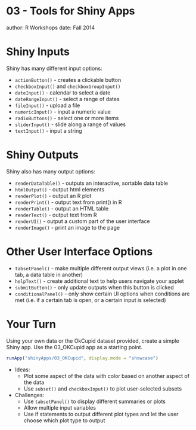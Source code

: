 03 - Tools for Shiny Apps
========================================================
author: R Workshops
date: Fall 2014

Shiny Inputs
========================================================
Shiny has many different input options:
- `actionButton()` - creates a clickable button
- `checkboxInput()` and `checkboxGroupInput()`
- `dateInput()` - calendar to select a date
- `dateRangeInput()` - select a range of dates
- `fileInput()` - upload a file
- `numericInput()` - input a numeric value
- `radioButtons()` - select one or more items
- `sliderInput()` - slide along a range of values
- `textInput()` - input a string

Shiny Outputs
========================================================
Shiny also has many output options:
- `renderDataTable()` - outputs an interactive, sortable data table
- `htmlOutput()` - output html elements
- `renderPlot()` - output an R plot
- `renderPrint()` - output text from print() in R
- `renderTable()` - output an HTML table
- `renderText()` - output text from R
- `renderUI()` - output a custom part of the user interface
- `renderImage()` - print an image to the page

Other User Interface Options
========================================================
- `tabsetPanel()` - make multiple different output views (i.e. a plot in one tab, a data table in another)
- `helpText()` - create additional text to help users navigate your applet
- `submitButton()` - only update outputs when this button is clicked
- `conditionalPanel()` - only show certain UI options when conditions are met (i.e. if a certain tab is open, or a certain input is selected)

Your Turn
========================================================
Using your own data or the OkCupid dataset provided, create a simple Shiny app. 
Use the 03_OKCupid app as a starting point.


```r
runApp("shinyApps/03_OKCupid", display.mode = "showcase")
```

- Ideas: 
  - Plot some aspect of the data with color based on another aspect of the data
  - Use `subset()` and `checkboxInput()` to plot user-selected subsets
- Challenges:
  - Use `tabsetPanel()` to display different summaries or plots
  - Allow multiple input variables
  - Use if statements to output different plot types and let the user choose which plot type to output
